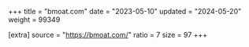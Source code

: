 +++
title = "bmoat.com"
date = "2023-05-10"
updated = "2024-05-20"
weight = 99349

[extra]
source = "https://bmoat.com/"
ratio = 7
size = 97
+++
